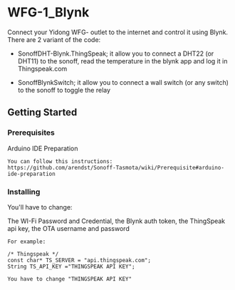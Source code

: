 # WFG-1_Blynk
Connect your Yidong WFG- outlet to the internet and control it using Blynk.
There are 2 variant of the code:
* SonoffDHT-Blynk.ThingSpeak; it allow you to connect a DHT22 (or DHT11) to the sonoff, read the temperature in the blynk app and log it in Thingspeak.com 

* SonoffBlynkSwitch; it allow you  to connect a wall switch (or any switch) to the sonoff to toggle the relay


## Getting Started

### Prerequisites

Arduino IDE Preparation

```
You can follow this instructions:
https://github.com/arendst/Sonoff-Tasmota/wiki/Prerequisite#arduino-ide-preparation
```

### Installing

You'll have to change:

The WI-Fi Password and Credential, the Blynk auth token, the ThingSpeak api key, the OTA username and password

```
For example:

/* Thingspeak */
const char* TS_SERVER = "api.thingspeak.com";
String TS_API_KEY ="THINGSPEAK API KEY";

You have to change "THINGSPEAK API KEY"
```
